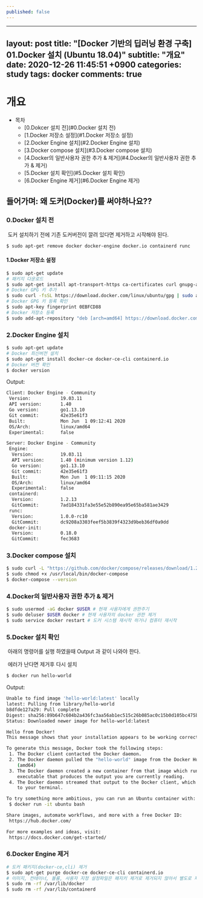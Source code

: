 ```yaml
---
published: false
---
```

---
layout: post
title:  "[Docker 기반의 딥러닝 환경 구축] 01.Docker 설치 (Ubuntu 18.04)"
subtitle:   "개요"
date: 2020-12-26 11:45:51 +0900
categories: study
tags: docker
comments: true
---

# 개요

- 목차
    - [0.Dokcer 설치 전](#0.Docker 설치 전)
    - [1.Docker 저장소 설정](#1.Docker 저장소 설정)
    - [2.Docker Engine 설치](#2.Docker Engine 설치)
    - [3.Docker compose 설치](#3.Docker compose 설치)
    - [4.Docker의 일반사용자 권한 추가 & 제거](#4.Docker의 일반사용자 권한 추가 & 제거)
    - [5.Docker 설치 확인](#5.Docker 설치 확인)
    - [6.Docker Engine 제거](#6.Docker Engine 제거)

## 들어가며: 왜 도커(Docker)를 써야하나요??



### 0.Docker 설치 전

​	도커 설치하기 전에 기존 도커버전이 깔려 있다면 제거하고 시작해야 된다.

```shell
$ sudo apt-get remove docker docker-engine docker.io containerd runc
```



#### 1.Docker 저장소 설정

```sh
$ sudo apt-get update
# 패키지 다운로드
$ sudo apt-get install apt-transport-https ca-certificates curl gnupg-agent software-properties-common
# Docker GPG 키 추가
$ sudo curl -fsSL https://download.docker.com/linux/ubuntu/gpg | sudo apt-key add -
# Docker GPG 키 등록 확인
$ sudo apt-key fingerprint 0EBFCD88
# Docker 저장소 등록
$ sudo add-apt-repository "deb [arch=amd64] https://download.docker.com/linux/ubuntu $(lsb_release -cs) stable"
```



### 2.Docker Engine 설치

```sh
$ sudo apt-get update
# Docker 최신버전 설치
$ sudo apt-get install docker-ce docker-ce-cli containerd.io 
# Docker 버전 확인
$ docker version
```

Output:

```sh
Client: Docker Engine - Community
 Version:           19.03.11
 API version:       1.40
 Go version:        go1.13.10
 Git commit:        42e35e61f3
 Built:             Mon Jun  1 09:12:41 2020
 OS/Arch:           linux/amd64
 Experimental:      false

Server: Docker Engine - Community
 Engine:
  Version:          19.03.11
  API version:      1.40 (minimum version 1.12)
  Go version:       go1.13.10
  Git commit:       42e35e61f3
  Built:            Mon Jun  1 09:11:15 2020
  OS/Arch:          linux/amd64
  Experimental:     false
 containerd:
  Version:          1.2.13
  GitCommit:        7ad184331fa3e55e52b890ea95e65ba581ae3429
 runc:
  Version:          1.0.0-rc10
  GitCommit:        dc9208a3303feef5b3839f4323d9beb36df0a9dd
 docker-init:
  Version:          0.18.0
  GitCommit:        fec3683
```



### 3.Docker compose 설치

```sh
$ sudo curl -L "https://github.com/docker/compose/releases/download/1.25.3/docker-compose-$(uname -s)-$(uname -m)" -o /usr/local/bin/docker-compose
$ sudo chmod +x /usr/local/bin/docker-compose
$ docker-compose --version
```



### 4.Docker의 일반사용자 권한 추가 & 제거

```sh
$ sudo usermod -aG docker $USER # 현재 사용자에게 권한주기
$ sudo deluser $USER docker # 현재 사용자의 docker 권한 제거
$ sudo service docker restart # 도커 시스템 재시작 하거나 컴퓨터 재시작
```



### 5.Docker 설치 확인

​	아래의 명령어를 실행 하였을때 Output 과 같이 나와야 한다.

​	에러가 난다면 제거후 다시 설치

```sh
$ docker run hello-world
```

Output:

```sh
Unable to find image 'hello-world:latest' locally
latest: Pulling from library/hello-world
b8dfde127a29: Pull complete
Digest: sha256:89b647c604b2a436fc3aa56ab1ec515c26b085ac0c15b0d105bc475be15738fb
Status: Downloaded newer image for hello-world:latest

Hello from Docker!
This message shows that your installation appears to be working correctly.

To generate this message, Docker took the following steps:
 1. The Docker client contacted the Docker daemon.
 2. The Docker daemon pulled the "hello-world" image from the Docker Hub.
    (amd64)
 3. The Docker daemon created a new container from that image which runs the
    executable that produces the output you are currently reading.
 4. The Docker daemon streamed that output to the Docker client, which sent it
    to your terminal.

To try something more ambitious, you can run an Ubuntu container with:
 $ docker run -it ubuntu bash

Share images, automate workflows, and more with a free Docker ID:
 https://hub.docker.com/

For more examples and ideas, visit:
 https://docs.docker.com/get-started/
```



### 6.Docker Engine 제거

```sh
# 도커 패키지(docker-ce,cli) 제거
$ sudo apt-get purge docker-ce docker-ce-cli containerd.io
# 이미지, 컨테이너, 볼륨, 사용자 지정 설정파일은 패지키 제거로 제거되지 않아서 별도로 제거
$ sudo rm -rf /var/lib/docker
$ sudo rm -rf /var/lib/containerd
```



